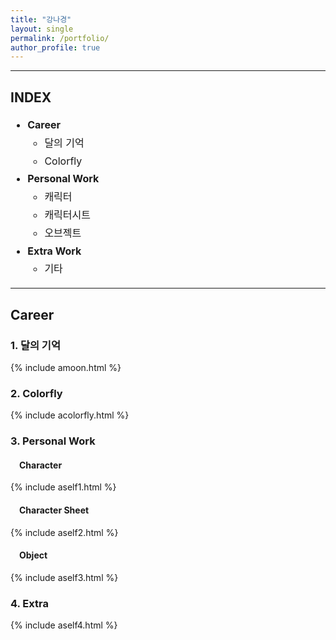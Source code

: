 ```yaml
---
title: "강나경"
layout: single
permalink: /portfolio/
author_profile: true
---
```


<!-- 🔹 오른쪽 고정 목차 네비게이터 스타일 -->
<style>
  .side-nav {
    position: fixed;
    top: 150px;
    right: 40px;
    width: 150px;
    background-color: #f2f2f2;
    border-left: 2px solid #ddd;
    padding: 15px;
    font-size: 13px;
    z-index: 999;
  }

  .side-nav a {
    display: block;
    margin-bottom: 8px;
    color: #444;
    text-decoration: none;
  }

  .side-nav a:hover {
    color: #212121;
    font-weight: bold;
  }

  @media (max-width: 1000px) {
    .side-nav {
      display: none; /* 모바일에서는 숨김 */
    }
  }
</style>

<!-- 고정 네비게이터 HTML -->
<div class="side-nav">
  <strong>Career</strong>
  <a href="#dal">달의 기억</a>
  <a href="#color">Colorfly</a>

  <br><strong>Personal Work</strong>
  <a href="#cha">캐릭터</a>
  <a href="#sheet">캐릭터시트</a>
  <a href="#object">오브젝트</a>

  <br><strong>Extra Work</strong>
  <a href="#etc">기타</a>
</div>

----------------------------------------------
<h2>INDEX</h2>
<ul style="font-size: 16px; line-height: 1.8;">
  <li><strong>Career</strong>
    <ul>
      <li>달의 기억</li>
      <li>Colorfly</li>
    </ul>
  </li>
  <li><strong>Personal Work</strong>
    <ul>
      <li>캐릭터</li>
      <li>캐릭터시트</li>
      <li>오브젝트</li>
    </ul>
  </li>
  <li><strong>Extra Work</strong>
    <ul>
      <li>기타</li>
    </ul>
  </li>
</ul>


<hr>

<!-- Career Section -->      
<h2>Career</h2>

<!-- 모달 구조 -->
<div id="imgModal" style="display: none; position: fixed; z-index: 9999; padding-top: 80px; left: 0; top: 0; width: 100%; height: 100%; overflow: auto; background-color: rgba(0,0,0,0.9);">
  <span id="modalClose" style="position: absolute; top: 20px; right: 35px; color: #fff; font-size: 40px; font-weight: bold; cursor: pointer;">&times;</span>
  <img id="modalImage" style="margin: 40px auto; display: block; max-width: 100%; max-height: 100%;">
</div>



<h3 id="dal">1. 달의 기억</h3>

{% include amoon.html %}

<h3 id="color">2. Colorfly</h3>

{% include acolorfly.html %}

<h3>3. Personal Work</h3>

<h4 id="cha">&emsp;Character</h4>

{% include aself1.html %}

<h4 id="sheet">&emsp;Character Sheet</h4>

{% include aself2.html %}

<h4 id="object">&emsp;Object</h4>

{% include aself3.html %}

<h3 id="etc">4. Extra</h3>

{% include aself4.html %}

<!-- 모달 창 구조 -->
<div id="imgModal" style="display: none; position: fixed; z-index: 9999; padding-top: 60px; left: 0; top: 0; width: 100%; height: 100%; overflow: auto; background-color: rgba(0,0,0,0.9);">
  <span id="modalClose" style="position: absolute; top: 20px; right: 35px; color: #fff; font-size: 40px; font-weight: bold; cursor: pointer;">&times;</span>
  <img id="modalImage" style="margin: auto; display: block; max-width: 80%; max-height: 80%;">
</div>

<script>
document.addEventListener("DOMContentLoaded", function() {
  const modal = document.getElementById('imgModal');
  const modalImg = document.getElementById('modalImage');
  const closeBtn = document.getElementById('modalClose');

  document.querySelectorAll("img").forEach(img => {
    img.style.cursor = "zoom-in";
    img.addEventListener("click", () => {
      modal.style.display = "block";
      modalImg.src = img.src;
      modalImg.alt = img.alt;
    });
  });

  closeBtn.addEventListener("click", () => {
    modal.style.display = "none";
  });

  window.addEventListener("click", (event) => {
    if (event.target === modal) {
      modal.style.display = "none";
    }
  });
});
</script>
